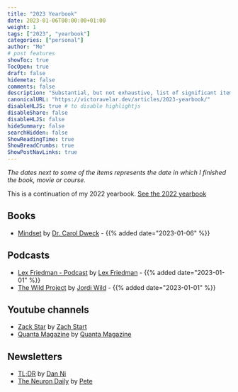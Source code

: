 ```yaml
---
title: "2023 Yearbook"
date: 2023-01-06T00:00:00+01:00
weight: 1
tags: ["2023", "yearbook"]
categories: ["personal"]
author: "Me"
# post features
showToc: true
TocOpen: true
draft: false
hidemeta: false
comments: false
description: "Substantial, but not exhaustive, list of significant items I've read, seen, listened to, or loved in the year 2023. "
canonicalURL: "https://victoravelar.dev/articles/2023-yearbook/"
disableHLJS: true # to disable highlightjs
disableShare: false
disableHLJS: false
hideSummary: false
searchHidden: false
ShowReadingTime: true
ShowBreadCrumbs: true
ShowPostNavLinks: true
---
```


_The dates next to some of the items represents the date in which I finished the book, movie or course._

This is a continuation of my 2022 yearbook. [See the 2022 yearbook](/articles/2022-yearbook/)

## Books

- [Mindset](https://amzn.eu/d/4c9dcSK) by [Dr. Carol Dweck](https://en.wikipedia.org/wiki/Carol_Dweck) - {{% added date="2023-01-06" %}}

## Podcasts

- [Lex Friedman - Podcast](https://lexfridman.com/podcast/) by [Lex Friedman](https://lexfridman.com) - {{% added date="2023-01-01"  %}}
- [The Wild Project](https://www.youtube.com/channel/UCBYyJBCtCvgqA4NwtoPMwpQ) by [Jordi Wild](https://www.jordiwild.com/) - {{% added date="2023-01-01" %}}

## Youtube channels
- [Zack Star](https://www.youtube.com/@zachstar) by [Zach Start](https://twitter.com/ImZachStar)
- [Quanta Magazine](https://www.youtube.com/@QuantaScienceChannel) by [Quanta Magazine](https://www.quantamagazine.org/)

## Newsletters
- [TL;DR](https://tldr.tech/) by [Dan Ni](https://twitter.com/tldrdan)
- [The Neuron Daily](https://www.theneurondaily.com/) by [Pete](https://twitter.com/nonmayorpete)